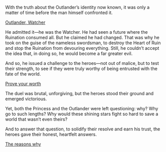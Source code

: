 With the truth about the Outlander’s identity now known, it was only a matter of time before the man himself confronted it.

[Outlander, Watcher](#embed:https://www.youtube.com/watch?v=UyN7jwsiiXA&t=3990s)

He admitted it—he was the Watcher. He had seen a future where the Ruination consumed all. But he claimed he had changed. That was why he took on the guise of the nameless swordsman, to destroy the Heart of Ruin and stop the Ruination from devouring everything. Still, he couldn’t accept the idea that, in doing so, he would become a far greater evil.

And so, he issued a challenge to the heroes—not out of malice, but to test their strength, to see if they were truly worthy of being entrusted with the fate of the world.

[Prove your worth](#embed:https://www.youtube.com/watch?v=UyN7jwsiiXA&t=4220s)

The duel was brutal, unforgiving, but the heroes stood their ground and emerged victorious.

Yet, both the Princess and the Outlander were left questioning: why? Why go to such lengths? Why would these shining stars fight so hard to save a world that wasn’t even theirs?

And to answer that question, to solidify their resolve and earn his trust, the heroes gave their honest, heartfelt answers.

[The reasons why](#embed:https://www.youtube.com/live/9gL4We5utAk?si=BGrT9i5eJGGAoNcL&t=11841)
